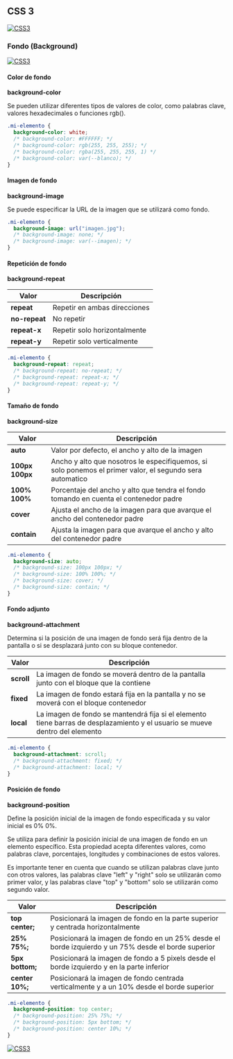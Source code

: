 ## CSS 3
[![CSS3](https://img.shields.io/badge/CSS3-196FB4?style=for-the-badge&logo=CSS3&logoColor=white&labelColor=101010)](https://github.com/Alberto-mt/HTML5_CSS3/blob/main/Apuntes/CSS3/index.md)

### Fondo (Background)
[![CSS3](https://img.shields.io/badge/Fondo-447ac0?style=for-the-badge&logo=CSS3&logoColor=white&labelColor=101010)](https://github.com/Alberto-mt/HTML5_CSS3/blob/main/Apuntes/CSS3/categories/Fondo.md)

#### Color de fondo
**background-color**

Se pueden utilizar diferentes tipos de valores de color, como palabras clave, valores hexadecimales o funciones rgb().

```css
.mi-elemento {
  background-color: white;
  /* background-color: #FFFFFF; */
  /* background-color: rgb(255, 255, 255); */
  /* background-color: rgba(255, 255, 255, 1) */
  /* background-color: var(--blanco); */
}
```

#### Imagen de fondo
**background-image**

Se puede especificar la URL de la imagen que se utilizará como fondo.

```css
.mi-elemento {
  background-image: url("imagen.jpg");
  /* background-image: none; */
  /* background-image: var(--imagen); */
}
```

#### Repetición de fondo
**background-repeat**

| Valor  | Descripción  |
|---|---|
| **repeat**  | Repetir en ambas direcciones  |
| **no-repeat**  | No repetir  |
| **repeat-x**  | Repetir solo horizontalmente  |
| **repeat-y**  | Repetir solo verticalmente  |

```css
.mi-elemento {
  background-repeat: repeat;
  /* background-repeat: no-repeat; */
  /* background-repeat: repeat-x; */
  /* background-repeat: repeat-y; */
}
```

#### Tamaño de fondo
**background-size**

| Valor  | Descripción  |
|---|---|
| **auto**  | Valor por defecto, el ancho y alto de la imagen  |
| **100px 100px**  | Ancho y alto que nosotros le especifiquemos, si solo ponemos el primer valor, el segundo sera automatico  |
| **100% 100%**  | Porcentaje del ancho y alto que tendra el fondo tomando en cuenta el contenedor padre  |
| **cover**  | Ajusta el ancho de la imagen para que avarque el ancho del contenedor padre  |
| **contain**  | Ajusta la imagen para que avarque el ancho y alto del contenedor padre  |

```css
.mi-elemento {
  background-size: auto;
  /* background-size: 100px 100px; */
  /* background-size: 100% 100%; */
  /* background-size: cover; */
  /* background-size: contain; */
}
```

#### Fondo adjunto
**background-attachment**

Determina si la posición de una imagen de fondo será fija dentro de la pantalla o si se desplazará junto con su bloque contenedor.

| Valor  | Descripción  |
|---|---|
| **scroll**  | La imagen de fondo se moverá dentro de la pantalla junto con el bloque que la contiene  |
| **fixed**  | La imagen de fondo estará fija en la pantalla y no se moverá con el bloque contenedor  |
| **local**  | La imagen de fondo se mantendrá fija si el elemento tiene barras de desplazamiento y el usuario se mueve dentro del elemento  |

```css
.mi-elemento {
  background-attachment: scroll;
  /* background-attachment: fixed; */
  /* background-attachment: local; */
}
```

#### Posición de fondo
**background-position**

Define la posición inicial de la imagen de fondo especificada y su valor inicial es 0% 0%.

Se utiliza para definir la posición inicial de una imagen de fondo en un elemento específico. Esta propiedad acepta diferentes valores, como palabras clave, porcentajes, longitudes y combinaciones de estos valores.

Es importante tener en cuenta que cuando se utilizan palabras clave junto con otros valores, las palabras clave "left" y "right" solo se utilizarán como primer valor, y las palabras clave "top" y "bottom" solo se utilizarán como segundo valor.

| Valor  | Descripción  |
|---|---|
| **top center;**  | Posicionará la imagen de fondo en la parte superior y centrada horizontalmente  |
| **25% 75%;**  | Posicionará la imagen de fondo en un 25% desde el borde izquierdo y un 75% desde el borde superior  |
| **5px bottom;**  | Posicionará la imagen de fondo a 5 pixels desde el borde izquierdo y en la parte inferior  |
| **center 10%;**  | Posicionará la imagen de fondo centrada verticalmente y a un 10% desde el borde superior  |

```css
.mi-elemento {
  background-position: top center;
  /* background-position: 25% 75%; */
  /* background-position: 5px bottom; */
  /* background-position: center 10%; */
}
```

[![CSS3](https://img.shields.io/badge/Fondo-447ac0?style=for-the-badge&label=&#9650;&logoColor=white&labelColor=101010)](https://github.com/Alberto-mt/HTML5_CSS3/blob/main/Apuntes/CSS3/categories/Fondo.md)
